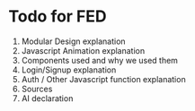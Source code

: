 # Todo for FED

1. Modular Design explanation
2. Javascript Animation explanation
3. Components used and why we used them
4. Login/Signup explanation
5. Auth / Other Javascript function explanation
6. Sources
7. AI declaration